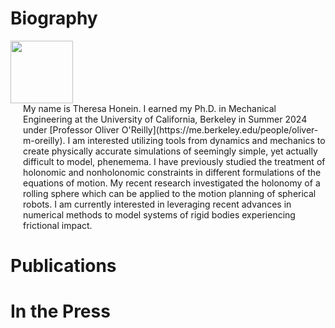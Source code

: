 # Biography

<p align="left">
  <img src="main/headshot31072024.jpg" width="100" />
  <span style="display: inline-block; vertical-align: top; margin-left: 20px;">
    My name is Theresa Honein. I earned my Ph.D. in Mechanical Engineering at the University of California, Berkeley in Summer 2024 under [Professor Oliver O'Reilly](https://me.berkeley.edu/people/oliver-m-oreilly). I am interested utilizing tools from dynamics and mechanics to create physically accurate simulations of seemingly simple, yet actually difficult to model, phenemema. I have previously studied the treatment of holonomic and nonholonomic constraints in different formulations of the equations of motion. My recent research investigated the holonomy of a rolling sphere which can be applied to the motion planning of spherical robots. I am currently interested in leveraging recent advances in numerical methods to model systems of rigid bodies experiencing frictional impact.
  </span>
</p>

# Publications

# In the Press
